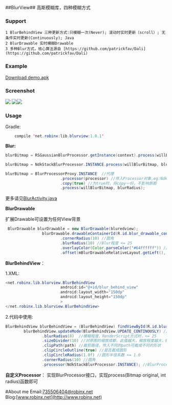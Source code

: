 ##BlurView##
高斯模糊库，四种模糊方式 

### Support ###
    
    1 BlurBehindView 三种更新方式:只模糊一次(Never); 滚动时实时更新（scroll）; 无条件实时更新(Continuously); Java
    2 BlurDrawable 实时模糊Drawable
    3 多种Blur方式，核心算法源自 [https://github.com/patrickfav/Dali](https://github.com/patrickfav/Dali)
    

### Example ###

[Download demo.apk](https://github.com/robinxdroid/BlurView/blob/master/app-debug.apk?raw=true)

### Screenshot ###

![](https://github.com/robinxdroid/BlurView/blob/master/1.png?raw=true)[](https://github.com/robinxdroid/BlurView/blob/master/BlurBehindView.gif?raw=true) ![](https://github.com/robinxdroid/BlurView/blob/master/BlurBehindView1.gif?raw=true)![](https://github.com/robinxdroid/BlurView/blob/master/BlurDrawable.gif?raw=true) 

### Usage ###
Gradle:
```java
    compile 'net.robinx:lib.blurview:1.0.1'
```

**Blur:**

```java
blurBitmap = RSGaussianBlurProcessor.getInstance(context).process(willBlurBitmap, blurRadius); //RenderScript其中一个方式(此方式在所有方式中速度最快)

blurBitmap = NdkStackBlurProcessor.INSTANCE.process(willBlurBitmap, blurRadius);  //NDK方式,速度比上面的方式略慢，相对稳定

blurBitmap = BlurProcessorProxy.INSTANCE  //代理
                        .processor(processor) //传入Processor对象,eg:NdkStackBlurProcessor.INSTANCE
                        .copy(true) //为true时，将copy一份，不影响原图
                        .process(willBlurBitmap, blurRadius);

```
更多请见[BlurActivity.java](https://github.com/robinxdroid/BlurView/blob/master/app/src/main/java/net/robinx/blur/view/BlurActivity.java)

**BlurDrawable**

扩展Drawable可设置为任何View背景

```java
 BlurDrawable blurDrawable = new BlurDrawable(bluredview);
                blurDrawable.drawableContainerId(R.id.blur_drawable_container) //此方法用于bluredview内部包含了将要设置blurDrawable的View的时候
                        .cornerRadius(10) //圆角
                        .blurRadius(10) //Blur程度 <= 25
                        .overlayColor(Color.parseColor("#64ffffff")) //覆盖颜色
                        .offset(mBlurDrawableRelativeLayout.getLeft(), mBlurDrawableRelativeLayout.getTop() ); //画布偏移
```   

**BlurBehindView**：

 1.XML:

```java
<net.robinx.lib.blurview.BlurBehindView
                        android:id="@+id/blur_behind_view"
                        android:layout_width="150dp"
                        android:layout_height="150dp"
                        >
</net.robinx.lib.blurview.BlurBehindView>
```   
2.代码中使用: 
```java
BlurBehindView blurBehindView = (BlurBehindView) findViewById(R.id.blur_behind_view);
        blurBehindView.updateMode(BlurBehindView.UPDATE_CONTINOUSLY) //更新方式，3种，见demo
                .blurRadius(8)  //模糊程度，RenderScript方式时，<= 25
                .sizeDivider(10) //对原图的缩放成都，此值越大，缩放程度越大，Blur时间越短
                .clipPath(path) //裁剪路径，传入不同的path可裁成不同的形状
                .clipCircleOutline(true) //是否裁成圆形
                .clipCircleRadius(1.0f) //圆形半径系数 <= 1.0
                .cornerRadius(10) //圆角
                .processor(NdkStackBlurProcessor.INSTANCE); //BlurProcessor，内置了很多不同的Processor，可自己定义
``` 
**自定义Processor**：
实现BlurProcessor接口，实现process(Bitmap original, int radius)函数即可
 

#About me
Email:735506404@robinx.net<br>
Blog:[www.robinx.net](http://www.robinx.net)


